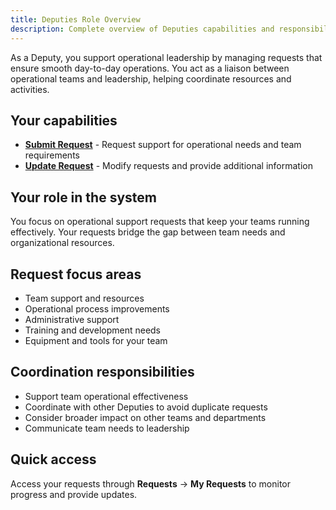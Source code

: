 ```yaml
---
title: Deputies Role Overview
description: Complete overview of Deputies capabilities and responsibilities
---
```


As a Deputy, you support operational leadership by managing requests that ensure smooth day-to-day operations. You act as a liaison between operational teams and leadership, helping coordinate resources and activities.

## Your capabilities

- **[Submit Request](./submit-request)** - Request support for operational needs and team requirements
- **[Update Request](./update-request)** - Modify requests and provide additional information

## Your role in the system

You focus on operational support requests that keep your teams running effectively. Your requests bridge the gap between team needs and organizational resources.

## Request focus areas

- Team support and resources
- Operational process improvements
- Administrative support
- Training and development needs
- Equipment and tools for your team

## Coordination responsibilities

- Support team operational effectiveness
- Coordinate with other Deputies to avoid duplicate requests
- Consider broader impact on other teams and departments
- Communicate team needs to leadership

## Quick access

Access your requests through **Requests** → **My Requests** to monitor progress and provide updates.
